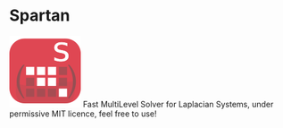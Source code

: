 # Spartan
![alt text](https://github.com/laverneth/Spartan/blob/master/spartan_logo.png)
Fast MultiLevel Solver for Laplacian Systems, under permissive MIT licence, feel free to use!


